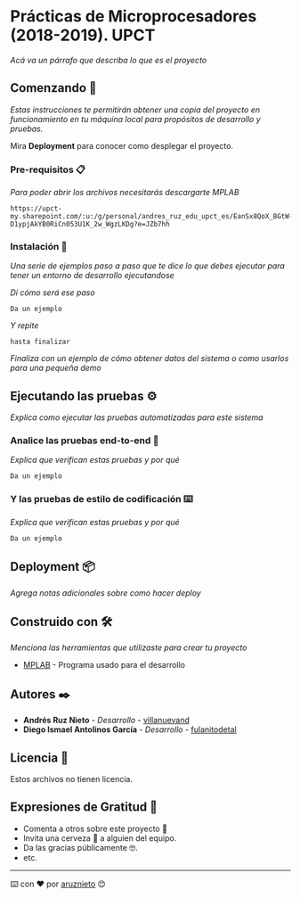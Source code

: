 # Prácticas de Microprocesadores (2018-2019). UPCT

_Acá va un párrafo que describa lo que es el proyecto_

## Comenzando 🚀

_Estas instrucciones te permitirán obtener una copia del proyecto en funcionamiento en tu máquina local para propósitos de desarrollo y pruebas._

Mira **Deployment** para conocer como desplegar el proyecto.


### Pre-requisitos 📋

_Para poder abrir los archivos necesitarás descargarte MPLAB_

```
https://upct-my.sharepoint.com/:u:/g/personal/andres_ruz_edu_upct_es/EanSx8QoX_BGtW-D1ypjAkYB0RiCn053U1K_2w_WgzLKDg?e=JZb7hh
```

### Instalación 🔧

_Una serie de ejemplos paso a paso que te dice lo que debes ejecutar para tener un entorno de desarrollo ejecutandose_

_Dí cómo será ese paso_

```
Da un ejemplo
```

_Y repite_

```
hasta finalizar
```

_Finaliza con un ejemplo de cómo obtener datos del sistema o como usarlos para una pequeña demo_

## Ejecutando las pruebas ⚙️

_Explica como ejecutar las pruebas automatizadas para este sistema_

### Analice las pruebas end-to-end 🔩

_Explica que verifican estas pruebas y por qué_

```
Da un ejemplo
```

### Y las pruebas de estilo de codificación ⌨️

_Explica que verifican estas pruebas y por qué_

```
Da un ejemplo
```

## Deployment 📦

_Agrega notas adicionales sobre como hacer deploy_

## Construido con 🛠️

_Menciona las herramientas que utilizaste para crear tu proyecto_

* [MPLAB](https://upct-my.sharepoint.com/:u:/g/personal/andres_ruz_edu_upct_es/EanSx8QoX_BGtW-D1ypjAkYB0RiCn053U1K_2w_WgzLKDg?e=JZb7hh) - Programa usado para el desarrollo

## Autores ✒️

* **Andrés Ruz Nieto** - *Desarrollo* - [villanuevand](https://github.com/aruznieto)
* **Diego Ismael Antolinos García** - *Desarrollo* - [fulanitodetal](#fulanito-de-tal)

## Licencia 📄

Estos archivos no tienen licencia.

## Expresiones de Gratitud 🎁

* Comenta a otros sobre este proyecto 📢
* Invita una cerveza 🍺 a alguien del equipo. 
* Da las gracias públicamente 🤓.
* etc.



---
⌨️ con ❤️ por [aruznieto](https://github.com/aruznieto) 😊
